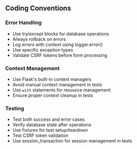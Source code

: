 ## Coding Conventions

### Error Handling
- Use try/except blocks for database operations
- Always rollback on errors
- Log errors with context using logger.error()
- Use specific exception types
- Validate CSRF tokens before form processing

### Context Management
- Use Flask's built-in context managers
- Avoid manual context management in tests
- Use `with` statements for resource management
- Ensure proper context cleanup in tests

### Testing
- Test both success and error cases
- Verify database state after operations
- Use fixtures for test setup/teardown
- Test CSRF token validation
- Use session_transaction for session management in tests

